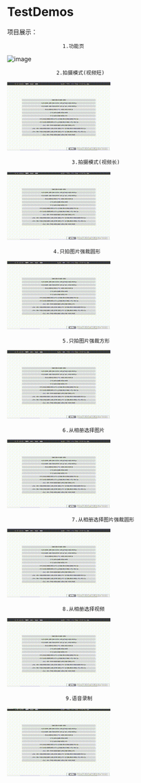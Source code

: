 # TestDemos
项目展示：

                      1.功能页
![image](/image_running/功能展示.gif)



                    2.拍摄模式(视频短)
![image](/image_running/拍摄模式(视频短).gif)


                         3.拍摄模式(视频长)
![image](/image_running/拍摄模式(视频长).gif)


                   4.只拍图片强裁圆形
![image](/image_running/只拍图片强裁圆形.gif)


                      5.只拍图片强裁方形
![image](/image_running/只拍图片强裁方形.gif)


                      6.从相册选择图片
![image](/image_running/从相册选择图片.gif)


                         7.从相册选择图片强裁圆形
![image](/image_running/从相册选择图片强裁圆形.gif)


                      8.从相册选择视频
![image](/image_running/从相册选择视频.gif)


                       9.语音录制
![image](/image_running/语音录制.gif)
